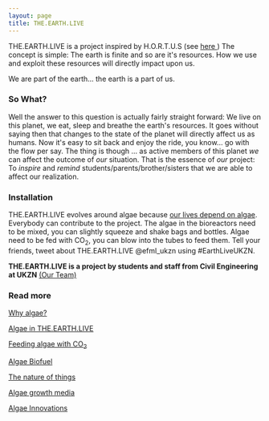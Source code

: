 ```yaml
---
layout: page
title: THE.EARTH.LIVE
---
```


<p>THE.EARTH.LIVE is a project inspired by H.O.R.T.U.S (see <a href="http://www.ecologicstudio.com/v2/project.php?idcat=7&idsubcat=71&idproj=115" target="_blank">here </a>)
The concept is simple: The earth is finite and so are it's resources. How we use and exploit these resources will directly impact upon us.

We are part of the earth... the earth is a part of us.
</p>


### So What?

Well the answer to this question is actually fairly straight forward: We live on this planet, we eat, sleep and breathe the earth's resources. It goes without saying then that changes to the state of the planet will directly affect us as humans. Now it's easy to sit back and enjoy the ride, you know... go with the flow per say. The thing is though ... as active members of this planet _we_ can affect the outcome of _our_ situation. That is the essence of _our_ project: To _inspire_ and _remind_ students/parents/brother/sisters that we are able to affect our realization.


### Installation
THE.EARTH.LIVE evolves around algae because [our lives depend on algae]({{site.url}}/why-algae). Everybody can contribute to the project. The algae in the bioreactors need to be mixed, you can slightly squeeze and shake bags and bottles. Algae need to be fed with CO<sub>2</sub>, you can blow into the tubes to feed them. Tell your friends, tweet about THE.EARTH.LIVE @efml_ukzn using #EarthLiveUKZN.

<!-- link to all EARTH.LIVE.POSTS -->
<!-- can include hard links, but not ideal -->
__THE.EARTH.LIVE is a project by students and staff from Civil Engineering at UKZN__ [(Our Team)]({{site.url}}/earthlive_team)

### Read more
[Why algae?]({{site.url}}/why-algae)

[Algae in THE.EARTH.LIVE]({{site.url}}/about-algae)

[Feeding algae with CO<sub>2</sub>]({{site.url}}/photosynthesis)

[Algae Biofuel]({{site.url}}/algae-biofuel)

[The nature of things]({{site.url}}/nature-innovations)

[Algae growth media]({{site.url}}/growth-media)

[Algae Innovations]({{site.url}}/innovations)
